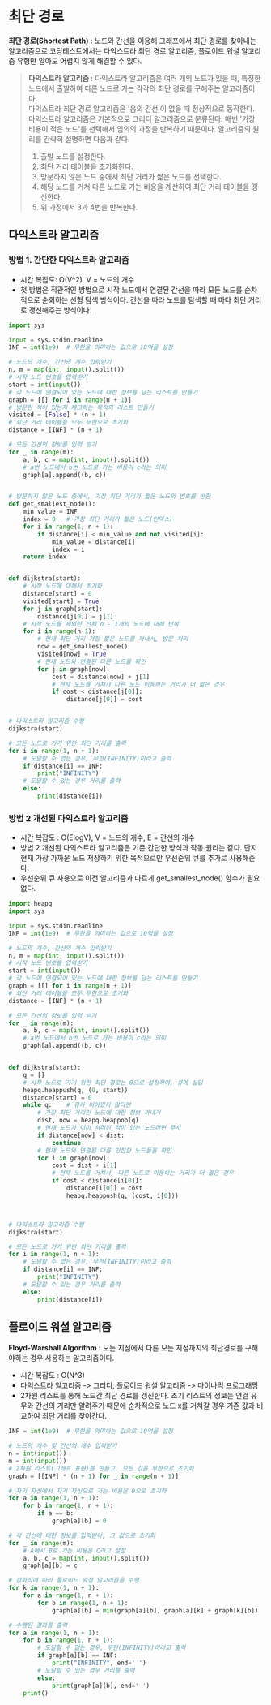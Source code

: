 최단 경로
=
**최단 경로(Shortest Path)** : 노드와 간선을 이용해 그래프에서 최단 경로를 찾아내는 알고리즘으로 코딩테스트에서는 다익스트라 최단 경로 알고리즘, 플로이드 워셜 알고리즘 유형만 알아도 어렵지 않게 해결할 수 있다.
> **다익스트라 알고리즘 :** 다익스트라 알고리즘은 여러 개의 노드가 있을 때, 특정한 노드에서 출발하여 다른 노드로 가는 각각의 최단 경로를 구해주는 알고리즘이다.   
> 다익스트라 최단 경로 알고리즘은 '음의 간선'이 없을 때 정상적으로 동작한다.   
> 다익스트라 알고리즘은 기본적으로 그리디 알고리즘으로 분류된다. 매번 '가장 비용이 적은 노드'를 선택해서 임의의 과정을 반복하기 때문이다. 알고리즘의 원리를 간략히 설명하면 다음과 같다.
> 1. 출발 노드를 설정한다.
> 2. 최단 거리 테이블을 초기화한다.
> 3. 방문하지 않은 노드 중에서 최단 거리가 짧은 노드를 선택한다.
> 4. 해당 노드를 거쳐 다른 노드로 가는 비용을 계산하여 최단 거리 테이블을 갱신한다.
> 5. 위 과정에서 3과 4번을 반복한다.
## 다익스트라 알고리즘
### 방법 1. 간단한 다익스트라 알고리즘
- 시간 복잡도: O(V^2), V = 노드의 개수
- 첫 방법은 직관적인 방법으로 시작 노드에서 연결된 간선을 따라 모든 노드를 순차적으로 순회하는 선형 탐색 방식이다. 간선을 따라 노드를 탐색할 때 마다 최단 거리로 갱신해주는 방식이다. 
~~~python
import sys

input = sys.stdin.readline
INF = int(1e9)  # 무한을 의미하는 값으로 10억을 설정

# 노드의 개수, 간선의 개수 입력받기
n, m = map(int, input().split())
# 시작 노드 번호를 입력받기
start = int(input())
# 각 노드에 연결되어 있는 노드에 대한 정보를 담는 리스트를 만들기
graph = [[] for i in range(n + 1)]
# 방문한 적이 있는지 체크하는 목적의 리스트 만들기
visited = [False] * (n + 1)
# 최단 거리 테이블을 모두 무한으로 초기화
distance = [INF] * (n + 1)

# 모든 간선의 정보를 입력 받기
for _ in range(m):
    a, b, c = map(int, input().split())
    # a번 노드에서 b번 노드로 가는 비용이 c라는 의미
    graph[a].append((b, c))


# 방문하지 않은 노드 중에서, 가장 최단 거리가 짧은 노드의 번호를 반환
def get_smallest_node():
    min_value = INF
    index = 0   # 가장 최단 거리가 짧은 노드(인덱스)
    for i in range(1, n + 1):
        if distance[i] < min_value and not visited[i]:
            min_value = distance[i]
            index = i
    return index


def dijkstra(start):
    # 시작 노드에 대해서 초기화
    distance[start] = 0
    visited[start] = True
    for j in graph[start]:
        distance[j[0]] = j[1]
    # 시작 노드를 제외한 전체 n - 1개의 노드에 대해 반복
    for i in range(n-1):
        # 현재 최단 거리 가장 짧은 노드를 꺼내서, 방문 처리
        now = get_smallest_node()
        visited[now] = True
        # 현재 노드와 연결된 다른 노드를 확인
        for j in graph[now]:
            cost = distance[now] + j[1]
            # 현재 노드를 거쳐서 다른 노드 이동하는 거리가 더 짧은 경우
            if cost < distance[j[0]]:
                distance[j[0]] = cost


# 다익스트라 알고리즘 수행
dijkstra(start)

# 모든 노드로 가기 위한 최단 거리를 출력
for i in range(1, n + 1):
    # 도달할 수 없는 경우, 무한(INFINITY)이라고 출력
    if distance[i] == INF:
        print("INFINITY")
    # 도달할 수 있는 경우 거리를 출력
    else:
        print(distance[i])
~~~
### 방법 2 개선된 다익스트라 알고리즘
- 시간 복잡도 : O(ElogV), V = 노드의 개수, E = 간선의 개수
- 방법 2 개선된 다익스트라 알고리즘은 기존 간단한 방식과 작동 원리는 같다. 단지 현재 가장 가까운 노드 저장하기 위한 목적으로만 우선순위 큐를 추가로 사용해준다.
- 우선순위 큐 사용으로 이전 알고리즘과 다르게 get_smallest_node() 함수가 필요 없다.
~~~python
import heapq
import sys

input = sys.stdin.readline
INF = int(1e9)  # 무한을 의미하는 값으로 10억을 설정

# 노드의 개수, 간선의 개수 입력받기
n, m = map(int, input().split())
# 시작 노드 번호를 입력받기
start = int(input())
# 각 노드에 연결되어 있는 노드에 대한 정보를 담는 리스트를 만들기
graph = [[] for i in range(n + 1)]
# 최단 거리 테이블을 모두 무한으로 초기화
distance = [INF] * (n + 1)

# 모든 간선의 정보를 입력 받기
for _ in range(m):
    a, b, c = map(int, input().split())
    # a번 노드에서 b번 노드로 가는 비용이 c라는 의미
    graph[a].append((b, c))


def dijkstra(start):
    q = []
    # 시작 노드로 가기 위한 최단 경로는 0으로 설정하여, 큐에 삽입
    heapq.heappush(q, (0, start))
    distance[start] = 0
    while q:    # 큐가 비어있지 않다면
        # 가장 최단 거리인 노드에 대한 정보 꺼내기
        dist, now = heapq.heappop(q)
        # 현재 노드가 이미 처리된 적이 있는 노드라면 무시
        if distance[now] < dist:
            continue
        # 현재 노드와 연결된 다른 인접한 노드들을 확인
        for i in graph[now]:
            cost = dist + i[1]
            # 현재 노드를 거쳐서, 다른 노드로 이동하는 거리가 더 짧은 경우
            if cost < distance[i[0]]:
                distance[i[0]] = cost
                heapq.heappush(q, (cost, i[0]))



# 다익스트라 알고리즘 수행
dijkstra(start)

# 모든 노드로 가기 위한 최단 거리를 출력
for i in range(1, n + 1):
    # 도달할 수 없는 경우, 무한(INFINITY)이라고 출력
    if distance[i] == INF:
        print("INFINITY")
    # 도달할 수 있는 경우 거리를 출력
    else:
        print(distance[i])
~~~
## 플로이드 워셜 알고리즘
**Floyd-Warshall Algorithm :** 모든 지점에서 다른 모든 지점까지의 최단경로를 구해야하는 경우 사용하는 알고리즘이다.
- 시간 복잡도 : O(N^3)
- 다익스트라 알고리즘 -> 그리디, 플로이드 워셜 알고리즘 -> 다이나믹 프로그래밍
- 2차원 리스트를 통해 노드간 최단 경로를 갱신한다. 초기 리스트의 정보는 연결 유무와 간선의 거리만 알려주기 때문에 순차적으로 노드 x를 거쳐갈 경우 기존 값과 비교하여 최단 거리를 찾아간다.
~~~python
INF = int(1e9)  # 무한을 의미하는 값으로 10억을 설정

# 노드의 개수 및 간선의 개수 입력받기
n = int(input())
m = int(input())
# 2차원 리스트(그레프 표현)를 만들고, 모든 값을 무한으로 초기화
graph = [[INF] * (n + 1) for _ in range(n + 1)]

# 자기 자신에서 자기 자신으로 가는 비용은 0으로 초기화
for a in range(1, n + 1):
    for b in range(1, n + 1):
        if a == b:
            graph[a][b] = 0

# 각 간선에 대한 정보를 입력받아, 그 값으로 초기화
for _ in range(m):
    # A에서 B로 가는 비용은 C라고 설정
    a, b, c = map(int, input().split())
    graph[a][b] = c

# 점화식에 따라 플로이드 워셜 알고리즘을 수행
for k in range(1, n + 1):
    for a in range(1, n + 1):
        for b in range(1, n + 1):
            graph[a][b] = min(graph[a][b], graph[a][k] + graph[k][b])

# 수행된 결과를 출력
for a in range(1, n + 1):
    for b in range(1, n + 1):
        # 도달할 수 없는 경우, 무한(INFINITY)이라고 출력
        if graph[a][b] == INF:
            print("INFINITY", end=' ')
        # 도달할 수 있는 경우 거리를 출력
        else:
            print(graph[a][b], end=' ')
    print()
~~~

